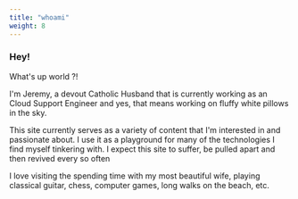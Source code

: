 ```yaml
---
title: "whoami"
weight: 8
---
```



### Hey!

What's up world ?!

I'm Jeremy, a devout Catholic Husband that is currently working as an Cloud Support Engineer and  yes, that means working on fluffy white pillows in the sky. 

This site currently serves as a variety of content that I'm interested in and passionate about. I use it as a playground for many of the technologies I find myself tinkering with. I expect this site to suffer, be pulled apart and then revived every so often

I love visiting the spending time with my most beautiful wife, playing classical guitar, chess,  computer games, long walks on the beach, etc.


